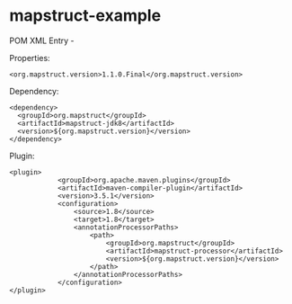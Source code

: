 # mapstruct-example

POM XML Entry -

Properties:

    <org.mapstruct.version>1.1.0.Final</org.mapstruct.version>

Dependency:

    <dependency>
      <groupId>org.mapstruct</groupId>
      <artifactId>mapstruct-jdk8</artifactId>
      <version>${org.mapstruct.version}</version>
    </dependency>

Plugin:

    <plugin>
				<groupId>org.apache.maven.plugins</groupId>
				<artifactId>maven-compiler-plugin</artifactId>
				<version>3.5.1</version>
				<configuration>
					<source>1.8</source>
					<target>1.8</target>
					<annotationProcessorPaths>
						<path>
							<groupId>org.mapstruct</groupId>
							<artifactId>mapstruct-processor</artifactId>
							<version>${org.mapstruct.version}</version>
						</path>
					</annotationProcessorPaths>
				</configuration>
    </plugin>
